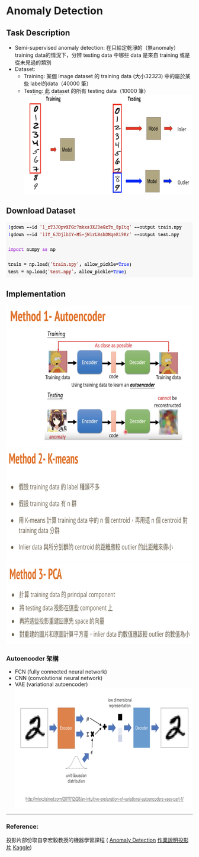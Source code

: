 # Anomaly Detection
## Task Description
* Semi-supervised anomaly detection: 在只給定乾淨的（無anomaly）training data的情況下，分辨 testing data 中哪些 data 是來自 training 或是從未見過的類別
* Dataset:
  * Training: 某個 image dataset 的 training data (大小32*32*3) 中的屬於某些 label的data（40000 筆）
  * Testing: 此 dataset 的所有 testing data（10000 筆）
<img src="images/task.png" width=730 height=270 /> <br>
## Download Dataset
<img src="images/dataset.png" width=600 height=150 /> <br>
## Implementation
<img src="images/method1.png" width=650 height=380 /> <br>
<img src="images/method2.png" width=745 height=310 /> <br>
<img src="images/method3.png" width=750 height=220 /> <br>
### Autoencoder 架構
* FCN (fully connected neural network)
* CNN (convolutional neural network)
* VAE (variational autoencoder) <br>
<img src="images/vae.png" width=700 height=325 /> <br>

---
### Reference:
投影片部份取自李宏毅教授的機器學習課程 (
[Anomaly Detection](http://speech.ee.ntu.edu.tw/~tlkagk/courses/ML_2019/Lecture/Detection%20(v9).pdf)
[作業說明投影片](https://docs.google.com/presentation/d/1kvYOBycYRs9P-nWrlZNnwmdnnAO6w69jKjCxmTRlNqU/edit#slide=id.p2)
[Kaggle](https://www.kaggle.com/c/ml2020spring-hw10))
